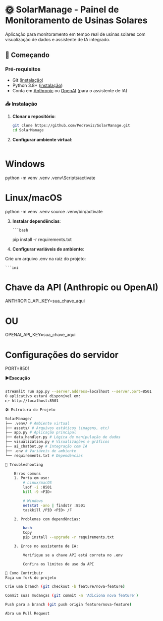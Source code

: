 # 🌞 SolarManage - Painel de Monitoramento de Usinas Solares

Aplicação para monitoramento em tempo real de usinas solares com visualização de dados e assistente de IA integrado.

## 🚀 Começando

### Pré-requisitos

- Git ([instalação](https://git-scm.com/))
- Python 3.8+ ([instalação](https://www.python.org/downloads/))
- Conta em [Anthropic](https://console.anthropic.com/) ou [OpenAI](https://platform.openai.com/) (para o assistente de IA)

### 📥 Instalação

1. **Clonar o repositório**:

   ```bash
   git clone https://github.com/Pedroviz/SolarManage.git
   cd SolarManage

   ```

2. **Configurar ambiente virtual**:

   ```bash

   ```

# Windows

python -m venv .venv
.venv\Scripts\activate

# Linux/macOS

python -m venv .venv
source .venv/bin/activate

3.  **Instalar dependências**:

        ```bash

    pip install -r requirements.txt

4.  **Configurar variáveis de ambiente**:

Crie um arquivo .env na raiz do projeto:

    ```ini

# Chave da API (Anthropic ou OpenAI)

ANTHROPIC_API_KEY=sua_chave_aqui

# OU

OPENAI_API_KEY=sua_chave_aqui

# Configurações do servidor

PORT=8501

**▶️Execução**
```bash

streamlit run app.py --server.address=localhost --server.port=8501
O aplicativo estará disponível em:
👉 http://localhost:8501

🛠 Estrutura do Projeto

SolarManage/
├── .venv/ # Ambiente virtual
├── assets/ # Arquivos estáticos (imagens, etc)
├── app.py # Aplicação principal
├── data_handler.py # Lógica de manipulação de dados
├── visualization.py # Visualizações e gráficos
├── ai_chatbot.py # Integração com IA
├── .env # Variáveis de ambiente
└── requirements.txt # Dependências

🔧 Troubleshooting

    Erros comuns
    1. Porta em uso:
        # Linux/macOS
        lsof -i :8501
        kill -9 <PID>

        # Windows
        netstat -ano | findstr :8501
        taskkill /PID <PID> /F

    2. Problemas com dependências:

        bash
        Copy
        pip install --upgrade -r requirements.txt

    3. Erros no assistente de IA:

        Verifique se a chave API está correta no .env

        Confira os limites de uso da API

🤝 Como Contribuir
Faça um fork do projeto

Crie uma branch (git checkout -b feature/nova-feature)

Commit suas mudanças (git commit -m 'Adiciona nova feature')

Push para a branch (git push origin feature/nova-feature)

Abra um Pull Request
